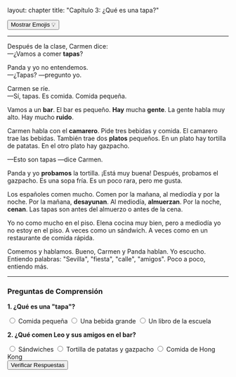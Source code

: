 layout: chapter title: "Capítulo 3: ¿Qué es una tapa?"
<!-- Botón para mostrar/ocultar Emojis -->

<button id="emoji-toggle" class="emoji-toggle-button">Mostrar Emojis 💡</button>

<!-- Reproductor de Audio -->

<!-- <div class="audio-player"><audio controls src="/assets/audio/capitulo-3.mp3"></audio></div> -->

<hr>

<!-- Texto del Capítulo con Glosas y Emojis -->

<p>Después de la clase, Carmen dice:<br>—¿Vamos a comer <strong><span class="glosa" data-definicion="Small portions of food served with drinks in Spanish bars. It's a very important part of the culture.">tapas</span></strong>?</p>

<p>Panda y yo no entendemos.<br>—¿Tapas? —pregunto yo.</p>

<p>Carmen se ríe.<br>—Sí, tapas. Es <span class="emoji-word" data-emoji="🍽️">comida</span>. Comida pequeña.</p>

<p>Vamos a un <strong><span class="glosa" data-definicion="bar; a place to drink and eat tapas">bar</span></strong>. El bar es pequeño. <strong><span class="glosa" data-definicion="There is/There are. Used to talk about existence. It is the impersonal form of the verb 'haber' and never changes.">Hay</span></strong> mucha <strong><span class="glosa" data-definicion="people">gente</span></strong>. La gente habla muy alto. Hay mucho <strong><span class="glosa" data-definicion="noise">ruido</span></strong>.</p>

<p>Carmen habla con el <strong><span class="glosa" data-definicion="waiter; the person who works in a bar or restaurant">camarero</span></strong>. Pide tres bebidas y comida. El camarero trae las bebidas. También trae dos <strong><span class="glosa" data-definicion="plates">platos</span></strong> pequeños. En un plato hay <span class="emoji-word" data-emoji="🍳">tortilla de patatas</span>. En el otro plato hay <span class="emoji-word" data-emoji="🥣">gazpacho</span>.</p>

<p>—Esto son tapas —dice Carmen.</p>

<p>Panda y yo <strong><span class="glosa" data-definicion="to try, to taste">probamos</span></strong> la tortilla. ¡Está muy buena! Después, probamos el gazpacho. Es una sopa fría. Es un poco rara, pero me gusta.</p>

<p>Los españoles comen mucho. Comen por la mañana, al mediodía y por la noche. Por la mañana, <strong><span class="glosa" data-definicion="to have breakfast">desayunan</span></strong>. Al mediodía, <strong><span class="glosa" data-definicion="to have lunch">almuerzan</span></strong>. Por la noche, <strong><span class="glosa" data-definicion="to have dinner">cenan</span></strong>. Las tapas son antes del almuerzo o antes de la cena.</p>

<p>Yo no como mucho en el piso. Elena cocina muy bien, pero a mediodía yo no estoy en el piso. A veces como un sándwich. A veces como en un restaurante de comida rápida.</p>

<p>Comemos y hablamos. Bueno, Carmen y Panda hablan. Yo escucho. Entiendo palabras: "Sevilla", "fiesta", "calle", "amigos". Poco a poco, entiendo más.</p>

<hr>

<!-- Preguntas de Comprensión Lectora -->

<div class="quiz">
<h3>Preguntas de Comprensión</h3>
<form class="quiz-form">
<div class="pregunta">
<p><strong>1. ¿Qué es una "tapa"?</strong></p>
<label><input type="radio" name="q1" value="a" data-correcta="true"> Comida pequeña</label>
<label><input type="radio" name="q1" value="b"> Una bebida grande</label>
<label><input type="radio" name="q1" value="c"> Un libro de la escuela</label>
</div>
<div class="pregunta">
<p><strong>2. ¿Qué comen Leo y sus amigos en el bar?</strong></p>
<label><input type="radio" name="q2" value="a"> Sándwiches</label>
<label><input type="radio" name="q2" value="b" data-correcta="true"> Tortilla de patatas y gazpacho</label>
<label><input type="radio" name="q2" value="c"> Comida de Hong Kong</label>
</div>
<button type="submit" class="quiz-submit-btn">Verificar Respuestas</button>
</form>
<div class="resultado-quiz"></div>
</div>
